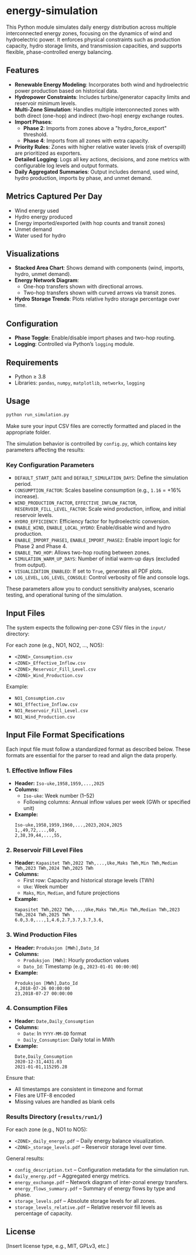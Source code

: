 # energy-simulation

This Python module simulates daily energy distribution across multiple interconnected energy zones, focusing on the dynamics of wind and hydroelectric power. It enforces physical constraints such as production capacity, hydro storage limits, and transmission capacities, and supports flexible, phase-controlled energy balancing.

## Features

- **Renewable Energy Modeling**: Incorporates both wind and hydroelectric power production based on historical data.
- **Hydropower Constraints**: Includes turbine/generator capacity limits and reservoir minimum levels.
- **Multi-Zone Simulation**: Handles multiple interconnected zones with both direct (one-hop) and indirect (two-hop) energy exchange routes.
- **Import Phases**:
  - **Phase 2**: Imports from zones above a "hydro_force_export" threshold.
  - **Phase 4**: Imports from all zones with extra capacity.
- **Priority Rules**: Zones with higher relative water levels (risk of overspill) are prioritized as exporters.
- **Detailed Logging**: Logs all key actions, decisions, and zone metrics with configurable log levels and output formats.
- **Daily Aggregated Summaries**: Output includes demand, used wind, hydro production, imports by phase, and unmet demand.

## Metrics Captured Per Day

- Wind energy used
- Hydro energy produced
- Energy imported/exported (with hop counts and transit zones)
- Unmet demand
- Water used for hydro

## Visualizations

- **Stacked Area Chart**: Shows demand with components (wind, imports, hydro, unmet demand).
- **Energy Network Diagram**:
  - One-hop transfers shown with directional arrows.
  - Two-hop transfers shown with curved arrows via transit zones.
- **Hydro Storage Trends**: Plots relative hydro storage percentage over time.

## Configuration

- **Phase Toggle**: Enable/disable import phases and two-hop routing.
- **Logging**: Controlled via Python’s `logging` module.

## Requirements

- Python ≥ 3.8
- Libraries: `pandas`, `numpy`, `matplotlib`, `networkx`, `logging`

## Usage

```bash
python run_simulation.py
```

Make sure your input CSV files are correctly formatted and placed in the appropriate folder.

The simulation behavior is controlled by `config.py`, which contains key parameters affecting the results:

### Key Configuration Parameters

- `DEFAULT_START_DATE` and `DEFAULT_SIMULATION_DAYS`: Define the simulation period.
- `CONSUMPTION_FACTOR`: Scales baseline consumption (e.g., `1.16` = +16% increase).
- `WIND_PRODUCTION_FACTOR`, `EFFECTIVE_INFLOW_FACTOR`, `RESERVOIR_FILL_LEVEL_FACTOR`: Scale wind production, inflow, and initial reservoir levels.
- `HYDRO_EFFICIENCY`: Efficiency factor for hydroelectric conversion.
- `ENABLE_WIND`, `ENABLE_LOCAL_HYDRO`: Enable/disable wind and hydro production.
- `ENABLE_IMPORT_PHASE1`, `ENABLE_IMPORT_PHASE2`: Enable import logic for Phase 2 and Phase 4.
- `ENABLE_TWO_HOP`: Allows two-hop routing between zones.
- `SIMULATION_WARM_UP_DAYS`: Number of initial warm-up days (excluded from output).
- `VISUALIZATION_ENABLED`: If set to `True`, generates all PDF plots.
- `LOG_LEVEL`, `LOG_LEVEL_CONSOLE`: Control verbosity of file and console logs.

These parameters allow you to conduct sensitivity analyses, scenario testing, and operational tuning of the simulation.

## Input Files


The system expects the following per-zone CSV files in the `input/` directory:

For each zone (e.g., NO1, NO2, ..., NO5):

- `<ZONE>_Consumption.csv`
- `<ZONE>_Effective_Inflow.csv`
- `<ZONE>_Reservoir_Fill_Level.csv`
- `<ZONE>_Wind_Production.csv`

Example:

- `NO1_Consumption.csv`
- `NO1_Effective_Inflow.csv`
- `NO1_Reservoir_Fill_Level.csv`
- `NO1_Wind_Production.csv`


## Input File Format Specifications

Each input file must follow a standardized format as described below. These formats are essential for the parser to read and align the data properly.

### 1. Effective Inflow Files

- **Header:** `Iso-uke,1958,1959,...,2025`
- **Columns:** 
  - `Iso-uke`: Week number (1–52)
  - Following columns: Annual inflow values per week (GWh or specified unit)
- **Example:**
  ```
  Iso-uke,1958,1959,1960,...,2023,2024,2025
  1,,49,72,...,60,
  2,38,39,44,...,55,
  ```

### 2. Reservoir Fill Level Files

- **Header:** `Kapasitet TWh,2022 TWh,...,Uke,Maks TWh,Min TWh,Median TWh,2023 TWh,2024 TWh,2025 TWh`
- **Columns:**
  - First row: Capacity and historical storage levels (TWh)
  - `Uke`: Week number
  - `Maks`, `Min`, `Median`, and future projections
- **Example:**
  ```
  Kapasitet TWh,2022 TWh,...,Uke,Maks TWh,Min TWh,Median TWh,2023 TWh,2024 TWh,2025 TWh
  6.0,3.0,...,1,4.6,2.7,3.7,3.7,3.6,
  ```

### 3. Wind Production Files

- **Header:** `Produksjon [MWh],Dato_Id`
- **Columns:**
  - `Produksjon [MWh]`: Hourly production values
  - `Dato_Id`: Timestamp (e.g., `2023-01-01 00:00:00`)
- **Example:**
  ```
  Produksjon [MWh],Dato_Id
  4,2018-07-26 00:00:00
  23,2018-07-27 00:00:00
  ```

### 4. Consumption Files

- **Header:** `Date,Daily_Consumption`
- **Columns:**
  - `Date`: In `YYYY-MM-DD` format
  - `Daily_Consumption`: Daily total in MWh
- **Example:**
  ```
  Date,Daily_Consumption
  2020-12-31,4431.03
  2021-01-01,115295.28
  ```

Ensure that:
- All timestamps are consistent in timezone and format
- Files are UTF-8 encoded
- Missing values are handled as blank cells


### Results Directory (`results/run1/`)

For each zone (e.g., NO1 to NO5):

- `<ZONE>_daily_energy.pdf` – Daily energy balance visualization.
- `<ZONE>_storage_levels.pdf` – Reservoir storage level over time.

General results:

- `config_description.txt` – Configuration metadata for the simulation run.
- `daily_energy.pdf` – Aggregated energy metrics.
- `energy_exchange.pdf` – Network diagram of inter-zonal energy transfers.
- `energy_flows_summary.pdf` – Summary of energy flows by type and phase.
- `storage_levels.pdf` – Absolute storage levels for all zones.
- `storage_levels_relative.pdf` – Relative reservoir fill levels as percentage of capacity.

## License

[Insert license type, e.g., MIT, GPLv3, etc.]
